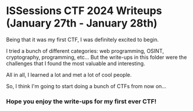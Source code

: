 # ISSessions CTF 2024 Writeups (January 27th - January 28th)

Being that it was my first CTF, I was definitely excited to begin. 

I tried a bunch of different categories: web programming, OSINT, cryptography, programming, etc... But the write-ups in this folder were the challenges that I found the most valuable and interesting. 

All in all, I learned a lot and met a lot of cool people. 

So, I think I'm going to start doing a bunch of CTFs from now on...

### Hope you enjoy the write-ups for my first ever CTF!
